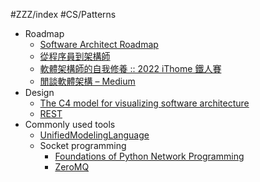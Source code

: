 #ZZZ/index #CS/Patterns 

* Roadmap
    * [Software Architect Roadmap](https://roadmap.sh/software-architect)
    * [從程序員到架構師](https://mp.weixin.qq.com/s/CqRruULCJQCa5cbxVk66uA)
    * [軟體架構師的自我修養 :: 2022 iThome 鐵人賽](https://ithelp.ithome.com.tw/users/20146414/ironman/5313)
    * [閒談軟體架構 – Medium](https://medium.com/%E9%96%92%E8%AB%87%E8%BB%9F%E9%AB%94%E6%9E%B6%E6%A7%8B)
* Design 
	* [The C4 model for visualizing software architecture](https://c4model.com/)
	* [REST](CS/Patterns/REST.md)
* Commonly used tools
	* [UnifiedModelingLanguage](CS/Patterns/UnifiedModelingLanguage.md)
	* Socket programming
		* [ Foundations of Python Network Programming](https://github.com/brandon-rhodes/fopnp)
		* [ZeroMQ](CS/Patterns/ZeroMQ.md)